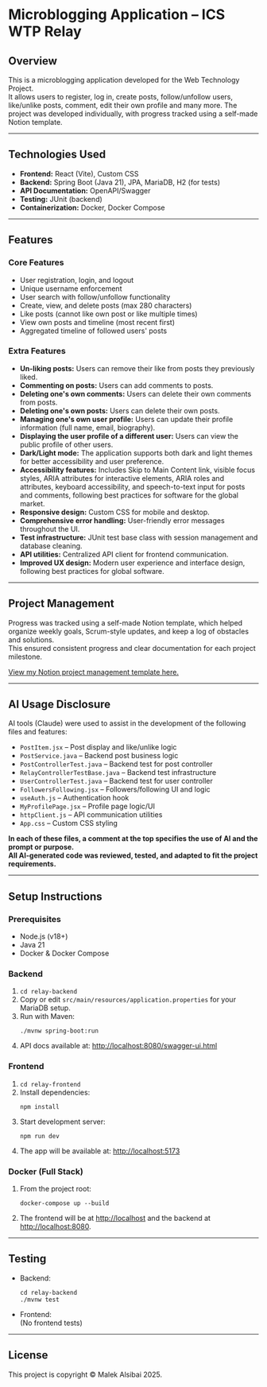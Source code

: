 # Microblogging Application – ICS WTP Relay

## Overview

This is a microblogging application developed for the Web Technology Project.  
It allows users to register, log in, create posts, follow/unfollow users, like/unlike posts, comment, edit their 
own profile and many more. 
The project was developed individually, with progress tracked using a self-made Notion template.

---

## Technologies Used

- **Frontend:** React (Vite), Custom CSS
- **Backend:** Spring Boot (Java 21), JPA, MariaDB, H2 (for tests)
- **API Documentation:** OpenAPI/Swagger
- **Testing:** JUnit (backend)
- **Containerization:** Docker, Docker Compose

---

## Features

### Core Features
- User registration, login, and logout
- Unique username enforcement
- User search with follow/unfollow functionality
- Create, view, and delete posts (max 280 characters)
- Like posts (cannot like own post or like multiple times)
- View own posts and timeline (most recent first)
- Aggregated timeline of followed users' posts

### Extra Features
- **Un-liking posts:** Users can remove their like from posts they previously liked.
- **Commenting on posts:** Users can add comments to posts.
- **Deleting one's own comments:** Users can delete their own comments from posts.
- **Deleting one's own posts:** Users can delete their own posts.
- **Managing one's own user profile:** Users can update their profile information (full name, email, biography).
- **Displaying the user profile of a different user:** Users can view the public profile of other users.
- **Dark/Light mode:** The application supports both dark and light themes for better accessibility and user preference.
- **Accessibility features:** Includes Skip to Main Content link, visible focus styles, ARIA attributes for interactive elements, ARIA roles and attributes, keyboard accessibility, and speech-to-text input for posts and comments, following best practices for software for the global market.
- **Responsive design:** Custom CSS for mobile and desktop.
- **Comprehensive error handling:** User-friendly error messages throughout the UI.
- **Test infrastructure:** JUnit test base class with session management and database cleaning.
- **API utilities:** Centralized API client for frontend communication.
- **Improved UX design:** Modern user experience and interface design, following best practices for global software.

---

## Project Management

Progress was tracked using a self-made Notion template, which helped organize weekly goals, Scrum-style updates, and keep a log of obstacles and solutions.  
This ensured consistent progress and clear documentation for each project milestone.

[View my Notion project management template here.](https://www.notion.so/Relay-Project-Tracker-1f044e974cbb80f19c28ff14e56dc354?source=copy_link)

---

## AI Usage Disclosure

AI tools (Claude) were used to assist in the development of the following files and features:

- `PostItem.jsx` – Post display and like/unlike logic
- `PostService.java` – Backend post business logic
- `PostControllerTest.java` – Backend test for post controller
- `RelayControllerTestBase.java` – Backend test infrastructure
- `UserControllerTest.java` – Backend test for user controller
- `FollowersFollowing.jsx` – Followers/following UI and logic
- `useAuth.js` – Authentication hook
- `MyProfilePage.jsx` – Profile page logic/UI
- `httpClient.js` – API communication utilities
- `App.css` – Custom CSS styling

**In each of these files, a comment at the top specifies the use of AI and the prompt or purpose.  
All AI-generated code was reviewed, tested, and adapted to fit the project requirements.**

---

## Setup Instructions

### Prerequisites

- Node.js (v18+)
- Java 21
- Docker & Docker Compose

### Backend

1. `cd relay-backend`
2. Copy or edit `src/main/resources/application.properties` for your MariaDB setup.
3. Run with Maven:
   ```
   ./mvnw spring-boot:run
   ```
4. API docs available at: [http://localhost:8080/swagger-ui.html](http://localhost:8080/swagger-ui.html)

### Frontend

1. `cd relay-frontend`
2. Install dependencies:
   ```
   npm install
   ```
3. Start development server:
   ```
   npm run dev
   ```
4. The app will be available at: [http://localhost:5173](http://localhost:5173)

### Docker (Full Stack)

1. From the project root:
   ```
   docker-compose up --build
   ```
2. The frontend will be at [http://localhost](http://localhost) and the backend at [http://localhost:8080](http://localhost:8080).

---

## Testing

- Backend:  
  ```
  cd relay-backend
  ./mvnw test
  ```
- Frontend:  
  (No frontend tests)

---

## License
This project is copyright © Malek Alsibai 2025.  

